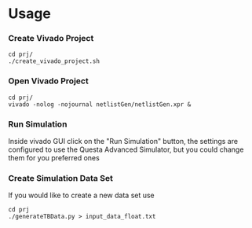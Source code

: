 # Usage

### Create Vivado Project
```
cd prj/
./create_vivado_project.sh

```

### Open Vivado Project
```
cd prj/
vivado -nolog -nojournal netlistGen/netlistGen.xpr &
```

### Run Simulation
Inside vivado GUI click on the "Run Simulation" button,
the settings are configured to use the Questa Advanced Simulator,
but you could change them for you preferred ones

### Create Simulation Data Set
If you would like to create a new data set use
```
cd prj
./generateTBData.py > input_data_float.txt

```
